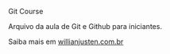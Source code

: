 Git Course

Arquivo da aula de Git e Github para iniciantes.

Saiba mais em [willianjusten.com.br](http://willianjusten.com.br)